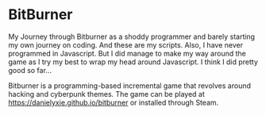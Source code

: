 # BitBurner
My Journey through Bitburner as a shoddy programmer and barely starting my own journey on coding. And these are my scripts.
Also, I have never programmed in Javascript. But I did manage to make my way around the game as I try my best to 
wrap my head around Javascript. I think I did pretty good so far...

Bitburner is a programming-based incremental game that revolves around hacking and cyberpunk themes. The game can be played at https://danielyxie.github.io/bitburner or installed through Steam.

